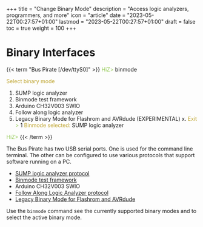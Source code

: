 +++
title = "Change Binary Mode"
description = "Access logic analyzers, programmers, and more"
icon = "article"
date = "2023-05-22T00:27:57+01:00"
lastmod = "2023-05-22T00:27:57+01:00"
draft = false
toc = true
weight = 100
+++




# Binary Interfaces

{{< term "Bus Pirate [/dev/ttyS0]" >}}
<span style="color:#96cb59">HiZ></span> binmode

<span style="color:#bfa530">Select binary mode</span>
 1. SUMP logic analyzer
 2. Binmode test framework
 3. Arduino CH32V003 SWIO
 4. Follow along logic analyzer
 5. Legacy Binary Mode for Flashrom and AVRdude (EXPERIMENTAL)
 x. <span style="color:#bfa530">Exit</span>
<span style="color:#96cb59"> ></span> 1
<span style="color:#bfa530">Binmode selected:</span> SUMP logic analyzer

<span style="color:#96cb59">HiZ></span> 
{{< /term >}}

The Bus Pirate has two USB serial ports. One is used for the command line terminal. The other can be configured to use various protocols that support software running on a PC.  

- [SUMP logic analyzer protocol](/binmode-reference/protocol-sump)
- [Binmode test framework](https://forum.buspirate.com/t/bbio2-binary-mode/219/10?u=ian)
- Arduino CH32V003 SWIO
- [Follow Along Logic Analyzer protocol](/binmode-reference/protocol-fala)
- [Legacy Binary Mode for Flashrom and AVRdude](/software/avrdude)

Use the ```binmode``` command see the currently supported binary modes and to select the active binary mode.
